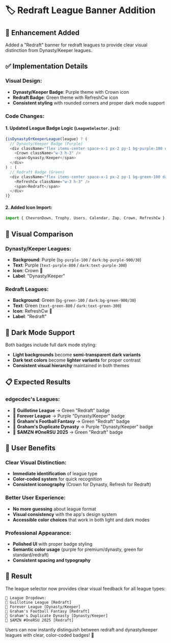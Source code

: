 # 🏷️ Redraft League Banner Addition

## 🎯 **Enhancement Added**
Added a "Redraft" banner for redraft leagues to provide clear visual distinction from Dynasty/Keeper leagues.

## ✅ **Implementation Details**

### **Visual Design**:
- **Dynasty/Keeper Badge**: Purple theme with Crown icon
- **Redraft Badge**: Green theme with RefreshCw icon
- **Consistent styling** with rounded corners and proper dark mode support

### **Code Changes**:

#### **1. Updated League Badge Logic** (`LeagueSelector.jsx`):
```javascript
{isDynastyOrKeeperLeague(league) ? (
  // Dynasty/Keeper Badge (Purple)
  <div className="flex items-center space-x-1 px-2 py-1 bg-purple-100 dark:bg-purple-900/30 text-purple-800 dark:text-purple-300 rounded-full text-xs font-medium">
    <Crown className="w-3 h-3" />
    <span>Dynasty/Keeper</span>
  </div>
) : (
  // Redraft Badge (Green)
  <div className="flex items-center space-x-1 px-2 py-1 bg-green-100 dark:bg-green-900/30 text-green-800 dark:text-green-300 rounded-full text-xs font-medium">
    <RefreshCw className="w-3 h-3" />
    <span>Redraft</span>
  </div>
)}
```

#### **2. Added Icon Import**:
```javascript
import { ChevronDown, Trophy, Users, Calendar, Zap, Crown, RefreshCw } from 'lucide-react';
```

## 🎨 **Visual Comparison**

### **Dynasty/Keeper Leagues**:
- **Background**: Purple (`bg-purple-100` / `dark:bg-purple-900/30`)
- **Text**: Purple (`text-purple-800` / `dark:text-purple-300`)
- **Icon**: Crown 👑
- **Label**: "Dynasty/Keeper"

### **Redraft Leagues**:
- **Background**: Green (`bg-green-100` / `dark:bg-green-900/30`)
- **Text**: Green (`text-green-800` / `dark:text-green-300`)
- **Icon**: RefreshCw 🔄
- **Label**: "Redraft"

## 🌙 **Dark Mode Support**
Both badges include full dark mode styling:
- **Light backgrounds** become **semi-transparent dark variants**
- **Dark text colors** become **lighter variants** for proper contrast
- **Consistent visual hierarchy** maintained in both themes

## 📋 **Expected Results**

### **edgecdec's Leagues**:
- 🔄 **Guillotine League** → Green "Redraft" badge
- 👑 **Forever League** → Purple "Dynasty/Keeper" badge  
- 🔄 **Graham's Football Fantasy** → Green "Redraft" badge
- 👑 **Graham's Duplicate Dynasty** → Purple "Dynasty/Keeper" badge
- 🔄 **$AMZN #OneRSU 2025** → Green "Redraft" badge

## 🎯 **User Benefits**

### **Clear Visual Distinction**:
- **Immediate identification** of league type
- **Color-coded system** for quick recognition
- **Consistent iconography** (Crown for Dynasty, Refresh for Redraft)

### **Better User Experience**:
- **No more guessing** about league format
- **Visual consistency** with the app's design system
- **Accessible color choices** that work in both light and dark modes

### **Professional Appearance**:
- **Polished UI** with proper badge styling
- **Semantic color usage** (purple for premium/dynasty, green for standard/redraft)
- **Consistent spacing and typography**

## 🚀 **Result**

The league selector now provides clear visual feedback for all league types:

```
🏈 League Dropdown:
🔄 Guillotine League [Redraft]
👑 Forever League [Dynasty/Keeper]  
🔄 Graham's Football Fantasy [Redraft]
👑 Graham's Duplicate Dynasty [Dynasty/Keeper]
🔄 $AMZN #OneRSU 2025 [Redraft]
```

Users can now instantly distinguish between redraft and dynasty/keeper leagues with clear, color-coded badges! 🎉

